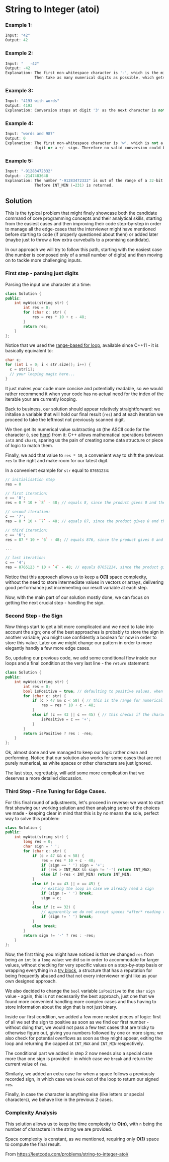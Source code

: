 # String to Integer (atoi)

### Example 1:

```cpp
Input: "42"
Output: 42
```

### Example 2:

```cpp
Input: "   -42"
Output: -42
Explanation: The first non-whitespace character is '-', which is the minus sign.
             Then take as many numerical digits as possible, which gets 42.
```

### Example 3:

```cpp
Input: "4193 with words"
Output: 4193
Explanation: Conversion stops at digit '3' as the next character is not a numerical digit.
```

### Example 4:

```cpp
Input: "words and 987"
Output: 0
Explanation: The first non-whitespace character is 'w', which is not a numerical 
             digit or a +/- sign. Therefore no valid conversion could be performed.
```

### Example 5:

```cpp
Input: "-91283472332"
Output: -2147483648
Explanation: The number "-91283472332" is out of the range of a 32-bit signed integer.
             Thefore INT_MIN (−231) is returned.
```

## Solution

This is the typical problem that might finely showcase both the candidate command of core programming concepts and their analytical skills, starting from the easiest cases and then improving their code step-by-step in order to manage all the edge-cases that the interviewer might have mentioned before starting to code (if properly questioned about them) or added later (maybe just to throw a few extra curveballs to a promising candidate).

In our approach we will try to follow this path, starting with the easiest case (the number is composed only of a small number of digits) and then moving on to tackle more challenging inputs.

### First step - parsing just digits

Parsing the input one character at a time:

```cpp
class Solution {
public:
    int myAtoi(string str) {
        int res = 0;
        for (char c: str) {
            res = res * 10 + c - 48;
        }
        return res;
    }
};
```

Notice that we used the [range-based for loop](https://en.cppreference.com/w/cpp/language/range-for), available since C++11 - it is basically equivalent to:

```cpp
char c;
for (int i = 0; i < str.size(); i++) {
  c = str[i];
  // your looping magic here...
}
```

It just makes your code more concise and potentially readable, so we would rather recommend it when your code has no actual need for the index of the iterable your are currently looping.

Back to business, our solution should appear relatively straightforward: we initalise a variable that will hold our final result (`res`) and at each iteration we proceed to take the leftmost not previously scanned digit.

We then get its numerical value subtracting `48` (the ASCII code for the character `0`, see [here](https://en.wikipedia.org/wiki/ASCII#Printable_characters)) from it: C++ allows mathematical operations between `int`s and `char`s, sparing us the pain of creating some data structure or piece of logic to match them.

Finally, we add that value to `res * 10`, a convenient way to shift the previous `res` to the right and make room for our latest digit.

In a convenient example for `str` equal to `87651234`:

```cpp
// initialisation step
res = 0

// first iteration:
c == '8';
res = 0 * 10 + `8` - 48; // equals 8, since the product gives 0 and the value of c in ASCII code is 56

// second iteration:
c == '7';
res = 8 * 10 + `7` - 48; // equals 87, since the product gives 8 and the value of c in ASCII code is 55

// third iteration:
c == '6';
res = 87 * 10 + `6` - 48; // equals 876, since the product gives 6 and the value of c in ASCII code is 54

...

// last iteration:
c == '4';
res = 8765123 * 10 + `4` - 48; // equals 87651234, since the product gives 4 and the value of c in ASCII code is 52
```

Notice that this approach allows us to keep a **O(1)** space complexity, without the need to store intermediate values in vectors or arrays, delivering good performance just incrementing our result variable at each step.

Now, with the main part of our solution mostly done, we can focus on getting the next crucial step - handling the sign.

### Second Step - the Sign

Now things start to get a bit more complicated and we need to take into account the sign; one of the best approaches is probably to store the sign in another variable; you might use confidently a boolean for now in order to store this value. Later on we might change our pattern in order to more elegantly handly a few more edge cases.

So, updating our previous code, we add some conditional flow inside our loops and a final condition at the very last line - the `return` statement:

```cpp
class Solution {
public:
    int myAtoi(string str) {
        int res = 0;
        bool isPositive = true; // defaulting to positive values, when no sign is provided
        for (char c: str) {
            if (c > 47 && c < 58) { // this is the range for numerical characters, as shown in the above reference
                res = res * 10 + c - 48;
            }
            else if (c == 43 || c == 45) { // this checks if the character is either a plus (+) or a minus (-)
                isPositive = c == '+';
            }
        }
        return isPositive ? res : -res;
    }
};
```

Ok, almost done and we managed to keep our logic rather clean and performing. Notice that our solution also works for some cases that are not purely numerical, as white spaces or other characters are just ignored.

The last step, regrettably, will add some more complication that we deserves a more detailed discussion.

### Third Step - Fine Tuning for Edge Cases.

For this final round of adjustments, let's proceed in reverse: we want to start first showing our working solution and then analysing some of the choices we made - keeping clear in mind that this is by no means the sole, perfect way to solve this problem:

```cpp
class Solution {
public:
    int myAtoi(string str) {
        long res = 0;
        char sign = ' ';
        for (char c: str) {
            if (c > 47 && c < 58) {
                res = res * 10 + c - 48;
                if (sign == ' ') sign = '+';
                if (res > INT_MAX && sign != '-') return INT_MAX;
                else if (-res < INT_MIN) return INT_MIN;
            }
            else if (c == 43 || c == 45) {
                // exiting the loop in case we already read a sign
                if (sign != ' ') break;
                sign = c;
            }
            else if (c == 32) {
                // apparently we do not accept spaces *after* reading the first sign
                if (sign != ' ') break;
            }
            else break;
        }
        return sign != '-' ? res : -res;
    }
};
```

Now, the first thing you might have noticed is that we changed `res` from being an `int` to a `long` value: we did so in order to accommodate for larger values, without checking for very specific values on a step-by-step basis or wrapping everything in a [try block](https://en.cppreference.com/w/cpp/language/try_catch), a structure that has a reputation for being frequently abused and that not every interviewer might like as your own designed approach.

We also decided to change the `bool` variable `isPositive` to the `char` `sign` value - again, this is not necessarily the best approach, just one that we found more convenient handling more complex cases and thus having to store information about the sign that is not just binary.

Inside our first condition, we added a few more nested pieces of logic: first of all we set the sign to positive as soon as we find our first number - without doing that, we would not pass a few test cases that are tricky to otherwise figure out, giving you numbers followed by one or more signs; we also check for potential overflows as soon as they might appear, exiting the loop and returning the capped at `INT_MAX` and `INT_MIN` respectively.

The conditional part we added in step 2 now needs also a special case more than one sign is provided - in which case we `break` and return the current value of `res`.

Similarly, we added an extra case for when a space follows a previously recorded sign, in which case we `break` out of the loop to return our signed `res`.

Finally, in case the character is anything else (like letters or special characters), we behave like in the previous 2 cases.

### Complexity Analysis

This solution allows us to keep the time complexity to **O(n)**, with `n` being the number of characters in the string we are provided.

Space complexity is constant, as we mentioned, requiring only **O(1)** space to compute the final result.

From https://leetcode.com/problems/string-to-integer-atoi/
